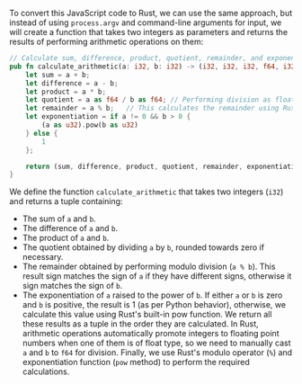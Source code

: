 To convert this JavaScript code to Rust, we can use the same approach, but instead of using `process.argv` and command-line arguments for input, we will create a function that takes two integers as parameters and returns the results of performing arithmetic operations on them:
```rust
// Calculate sum, difference, product, quotient, remainder, and exponentiation of two numbers.
pub fn calculate_arithmetic(a: i32, b: i32) -> (i32, i32, i32, f64, i32, i32) {
    let sum = a + b;
    let difference = a - b;
    let product = a * b;
    let quotient = a as f64 / b as f64; // Performing division as float for accurate results
    let remainder = a % b;   // This calculates the remainder using Rust's '%' operator
    let exponentiation = if a != 0 && b > 0 {
        (a as u32).pow(b as u32)
    } else {
        1
    };

    return (sum, difference, product, quotient, remainder, exponentiation);
}
```
We define the function `calculate_arithmetic` that takes two integers (`i32`) and returns a tuple containing:
- The sum of `a` and `b`.
- The difference of `a` and `b`.
- The product of `a` and `b`.
- The quotient obtained by dividing `a` by `b`, rounded towards zero if necessary.
- The remainder obtained by performing modulo division (`a % b`). This result sign matches the sign of `a` if they have different signs, otherwise it sign matches the sign of `b`.
- The exponentiation of `a` raised to the power of `b`. If either `a` or `b` is zero and `b` is positive, the result is 1 (as per Python behavior), otherwise, we calculate this value using Rust's built-in pow function.
We return all these results as a tuple in the order they are calculated.
In Rust, arithmetic operations automatically promote integers to floating point numbers when one of them is of float type, so we need to manually cast `a` and `b` to `f64` for division.
Finally, we use Rust's modulo operator (`%`) and exponentiation function (`pow` method) to perform the required calculations.
